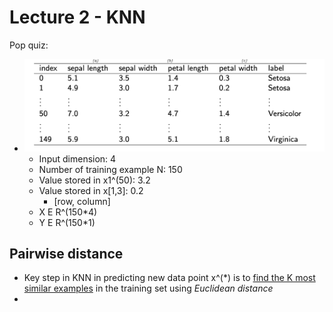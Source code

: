 # Lecture 2 - KNN

Pop quiz:

* ![1736435698763](image/notes-lecture2/1736435698763.png)
  * Input dimension: 4
  * Number of training example N: 150
  * Value stored in x1^(50): 3.2
  * Value stored in x[1,3]: 0.2
    * [row, column]
  * X E R^(150*4)
  * Y E R^(150*1)

## Pairwise distance

* Key step in KNN in predicting new data point x^(*) is to [find the K most similar examples]() in the training set using *Euclidean distance*
*
